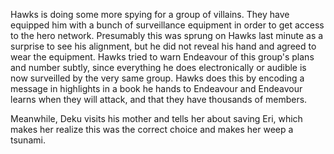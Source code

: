 Hawks is doing some more spying for a group of villains. They have equipped him with a bunch of surveillance equipment in order to get access to the hero network. Presumably this was sprung on Hawks last minute as a surprise to see his alignment, but he did not reveal his hand and agreed to wear the equipment. Hawks tried to warn Endeavour of this group's plans and number subtly, since everything he does electronically or audible is now surveilled by the very same group. Hawks does this by encoding a message in highlights in a book he hands to Endeavour and Endeavour learns when they will attack, and that they have thousands of members.

Meanwhile, Deku visits his mother and tells her about saving Eri, which makes her realize this was the correct choice and makes her weep a tsunami. 
